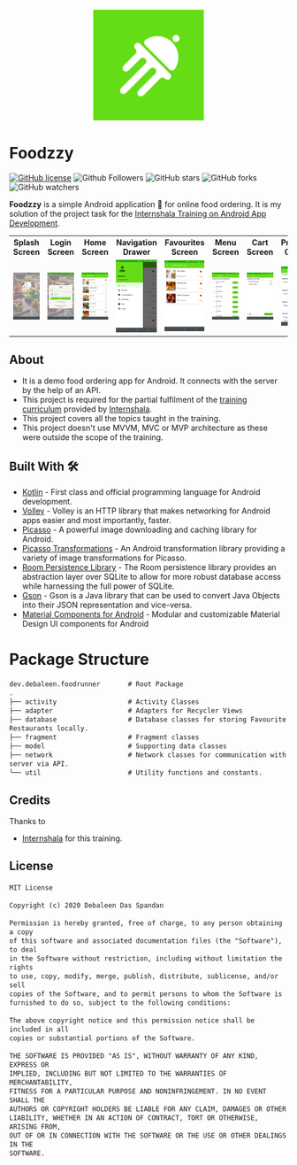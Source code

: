 <p align="center">
  <img src="git_resources/ic_launcher-playstore.png" height="200"/>
</p>

# Foodzzy

[![GitHub license](https://img.shields.io/badge/License-MIT-blue.svg)](LICENSE)
![Github Followers](https://img.shields.io/github/followers/the-it-weirdo?label=Follow&style=social)
![GitHub stars](https://img.shields.io/github/stars/the-it-weirdo/Foodzzy?style=social)
![GitHub forks](https://img.shields.io/github/forks/the-it-weirdo/Foodzzy?style=social)
![GitHub watchers](https://img.shields.io/github/watchers/the-it-weirdo/Foodzzy?style=social)


**Foodzzy** is a simple Android application 📱 for online food ordering. It is my solution of the project task for the [Internshala Training on Android App Development](https://trainings.internshala.com/android-training).


<table style="width:100%">
  <tr>
    <th>Splash Screen</th>
    <th>Login Screen</th>
    <th>Home Screen</th>
    <th>Navigation Drawer</th>
    <th>Favourites Screen</th>
    <th>Menu Screen</th>
    <th>Cart Screen</th>
    <th>Previous Orders</th>
    <th>FAQ Screen</th>
  </tr>
  <tr>
    <td><img src="git_resources/splash_screen.jpeg"/></td>
    <td><img src="git_resources/login_screen.jpeg"/></td>
    <td><img src="git_resources/home_page.jpeg"/></td>
    <td><img src="git_resources/navigation_drawer.jpeg"/></td>
    <td><img src="git_resources/favourite_restaurants.jpeg"/></td>
    <td><img src="git_resources/menu_screen.jpeg"/></td>
    <td><img src="git_resources/cart.jpeg"/></td>
    <td><img src="git_resources/previous_orders_screen.jpeg"/></td>
    <td><img src="git_resources\faq_screen.jpeg"/></td>
  </tr>
</table>

## About
- It is a demo food ordering app for Android. It connects with the server by the help of an API. 
- This project is required for the partial fulfilment of the  [training curriculum](https://trainings.internshala.com/android-training) provided by [Internshala](https://internshala.com/).
- This project covers all the topics taught in the training.
- This project doesn't use MVVM, MVC or MVP architecture as these were outside the scope of the training.


## Built With 🛠
- [Kotlin](https://kotlinlang.org/) - First class and official programming language for Android development.
- [Volley](https://developer.android.com/training/volley) - Volley is an HTTP library that makes networking for Android apps easier and most importantly, faster.
- [Picasso](https://square.github.io/picasso/) - A powerful image downloading and caching library for Android.
- [Picasso Transformations](https://github.com/wasabeef/picasso-transformations) - An Android transformation library providing a variety of image transformations for Picasso.
- [Room Persistence Library](https://developer.android.com/topic/libraries/architecture/room) - The Room persistence library provides an abstraction layer over SQLite to allow for more robust database access while harnessing the full power of SQLite.
- [Gson](https://github.com/google/gson) - Gson is a Java library that can be used to convert Java Objects into their JSON representation and vice-versa.
- [Material Components for Android](https://github.com/material-components/material-components-android) - Modular and customizable Material Design UI components for Android

# Package Structure
    
    dev.debaleen.foodrunner       # Root Package
    .
    ├── activity                  # Activity Classes
    ├── adapter                   # Adapters for Recycler Views
    ├── database                  # Database classes for storing Favourite Restaurants locally.
    ├── fragment                  # Fragment classes
    ├── model                     # Supporting data classes
    ├── network                   # Network classes for communication with server via API.
    └── util                      # Utility functions and constants.


## Credits
Thanks to 
- [Internshala](https://internshala.com/) for this training.


## License
```
MIT License

Copyright (c) 2020 Debaleen Das Spandan

Permission is hereby granted, free of charge, to any person obtaining a copy
of this software and associated documentation files (the "Software"), to deal
in the Software without restriction, including without limitation the rights
to use, copy, modify, merge, publish, distribute, sublicense, and/or sell
copies of the Software, and to permit persons to whom the Software is
furnished to do so, subject to the following conditions:

The above copyright notice and this permission notice shall be included in all
copies or substantial portions of the Software.

THE SOFTWARE IS PROVIDED "AS IS", WITHOUT WARRANTY OF ANY KIND, EXPRESS OR
IMPLIED, INCLUDING BUT NOT LIMITED TO THE WARRANTIES OF MERCHANTABILITY,
FITNESS FOR A PARTICULAR PURPOSE AND NONINFRINGEMENT. IN NO EVENT SHALL THE
AUTHORS OR COPYRIGHT HOLDERS BE LIABLE FOR ANY CLAIM, DAMAGES OR OTHER
LIABILITY, WHETHER IN AN ACTION OF CONTRACT, TORT OR OTHERWISE, ARISING FROM,
OUT OF OR IN CONNECTION WITH THE SOFTWARE OR THE USE OR OTHER DEALINGS IN THE
SOFTWARE.
```
